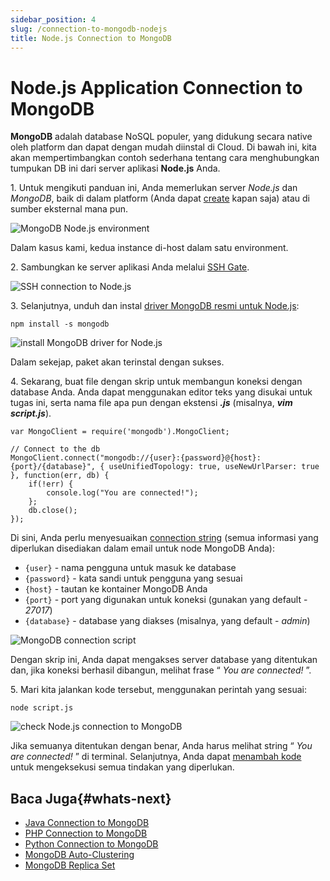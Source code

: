 ```yaml
---
sidebar_position: 4
slug: /connection-to-mongodb-nodejs
title: Node.js Connection to MongoDB
---
```

# Node.js Application Connection to MongoDB

**MongoDB** adalah database NoSQL populer, yang didukung secara native oleh platform dan dapat dengan mudah diinstal di Cloud. Di bawah ini, kita akan mempertimbangkan contoh sederhana tentang cara menghubungkan tumpukan DB ini dari server aplikasi **Node.js** Anda.

1\. Untuk mengikuti panduan ini, Anda memerlukan server _Node.js_ dan _MongoDB_, baik di dalam platform (Anda dapat [create](<https://docs.dewacloud.com/docs/setting-up-environment/>) kapan saja) atau di sumber eksternal mana pun.

<img src="https://assets.dewacloud.com/dewacloud-docs/databases/mongodb/connection-to-applications/nodejs-connection/nodejs-connection-1.png" alt="MongoDB Node.js environment" max-width="100%"/>

Dalam kasus kami, kedua instance di-host dalam satu environment.

2\. Sambungkan ke server aplikasi Anda melalui [SSH Gate](<https://docs.dewacloud.com/docs/ssh-gate/>).

<img src="https://assets.dewacloud.com/dewacloud-docs/databases/mongodb/connection-to-applications/nodejs-connection/nodejs-connection-2.png" alt="SSH connection to Node.js" max-width="100%"/>

3\. Selanjutnya, unduh dan instal [driver MongoDB resmi untuk Node.js](<https://github.com/mongodb/node-mongodb-native>):

```
npm install -s mongodb
```

<img src="https://assets.dewacloud.com/dewacloud-docs/databases/mongodb/connection-to-applications/nodejs-connection/nodejs-connection-3.png" alt="install MongoDB driver for Node.js" max-width="100%"/>

Dalam sekejap, paket akan terinstal dengan sukses.

4\. Sekarang, buat file dengan skrip untuk membangun koneksi dengan database Anda. Anda dapat menggunakan editor teks yang disukai untuk tugas ini, serta nama file apa pun dengan ekstensi _**.js**_ (misalnya, _**vim script.js**_).

```
var MongoClient = require('mongodb').MongoClient;

// Connect to the db
MongoClient.connect("mongodb://{user}:{password}@{host}:{port}/{database}", { useUnifiedTopology: true, useNewUrlParser: true }, function(err, db) {
    if(!err) {
        console.log("You are connected!");
    };
    db.close();
});
```

Di sini, Anda perlu menyesuaikan [connection string](<https://docs.mongodb.com/manual/reference/connection-string/>) (semua informasi yang diperlukan disediakan dalam email untuk node MongoDB Anda):

  * `{user}` \- nama pengguna untuk masuk ke database
  * `{password}` \- kata sandi untuk pengguna yang sesuai
  * `{host}` \- tautan ke kontainer MongoDB Anda
  * `{port}` \- port yang digunakan untuk koneksi (gunakan yang default - _27017_)
  * `{database}` \- database yang diakses (misalnya, yang default - _admin_)

<img src="https://assets.dewacloud.com/dewacloud-docs/databases/mongodb/connection-to-applications/nodejs-connection/nodejs-connection-4.png" alt="MongoDB connection script" max-width="100%"/>

Dengan skrip ini, Anda dapat mengakses server database yang ditentukan dan, jika koneksi berhasil dibangun, melihat frase “ _You are connected!_ ”.

5\. Mari kita jalankan kode tersebut, menggunakan perintah yang sesuai:

```
node script.js
```

<img src="https://assets.dewacloud.com/dewacloud-docs/databases/mongodb/connection-to-applications/nodejs-connection/nodejs-connection-5.png" alt="check Node.js connection to MongoDB" max-width="100%"/>

Jika semuanya ditentukan dengan benar, Anda harus melihat string “ _You are connected!_ ” di terminal. Selanjutnya, Anda dapat [menambah kode](<http://mongodb.github.io/node-mongodb-native/2.2/api/>) untuk mengeksekusi semua tindakan yang diperlukan.

## Baca Juga{#whats-next}

  * [Java Connection to MongoDB](<https://docs.dewacloud.com/docs/connection-to-mongodb-java/>)
  * [PHP Connection to MongoDB](<https://docs.dewacloud.com/docs/connection-to-mongodb-php/>)
  * [Python Connection to MongoDB](<https://docs.dewacloud.com/docs/connection-to-mongodb-python/>)
  * [MongoDB Auto-Clustering](<https://docs.dewacloud.com/docs/mongodb-auto-clustering/>)
  * [MongoDB Replica Set](<https://docs.dewacloud.com/docs/mongodb-replica-set/>)